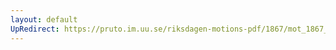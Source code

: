 ```yaml
---
layout: default
UpRedirect: https://pruto.im.uu.se/riksdagen-motions-pdf/1867/mot_1867__ak__87/mot_1867__ak__87-001.pdf
---
```

